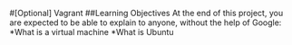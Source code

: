 #[Optional] Vagrant
##Learning Objectives
At the end of this project, you are expected to be able to explain to anyone, without the help of Google:
*What is a virtual machine
*What is Ubuntu
